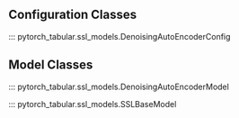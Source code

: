 ## Configuration Classes
::: pytorch_tabular.ssl_models.DenoisingAutoEncoderConfig

## Model Classes
::: pytorch_tabular.ssl_models.DenoisingAutoEncoderModel

::: pytorch_tabular.ssl_models.SSLBaseModel